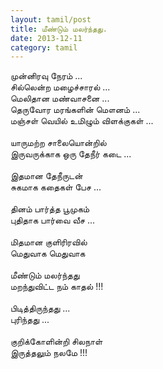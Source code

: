 ```yaml
---
layout: tamil/post
title: மீண்டும் மலர்ந்தது.
date: 2013-12-11
category: tamil
---
```


முன்னிரவு நேரம் ...<br />
சில்லென்ற மழைச்சாரல் ...<br />
மெலிதான மண்வாசனை ...<br />
தெருவோர மரங்களின் மௌனம் ...<br />
மஞ்சள் வெயில் உமிழும் விளக்குகள் ...<br />
<br />
யாருமற்ற சாலையொன்றில்<br />
இருவருக்காக ஒரு தேநீர் கடை ...<br />
<br />
இதமான தேநீருடன்<br />
சுகமாக கதைகள் பேச ...<br />
<br />
தினம் பார்த்த பூமுகம்<br />
புதிதாக பார்வை வீச ...<br />
<br />
மிதமான குளிரிரவில்<br />
மெதுவாக மெதுவாக<br />
<br />
மீண்டும் மலர்ந்தது<br />
மறந்துவிட்ட நம் காதல் !!!<br />
<br />
பிடித்திருந்தது ...<br />
புரிந்தது ...<br />
<br />
குறிக்கோளின்றி சிலநாள்<br />
இருத்தலும் நலமே !!!<br />
<br />
